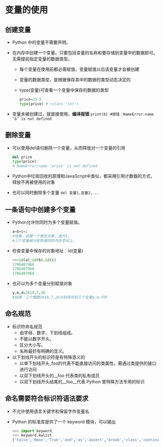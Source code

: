 # 变量的使用

## 创建变量

  * Python 中的变量不需要声明。
  * 在内存中创建一个变量。只要包括变量的名称和要存储到变量中的数据即可。无需提前指定变量的数据类型。
    * 每个变量在使用前都必需赋值，变量赋值以后该变量才会被创建
    * 变量的数据类型，是根据保存其中的数据的类型动态决定的
    * type(变量)可查看一个变量中保存的数据的类型

      ```py
      price=25.5
      type(price) # <class 'int'>
      ```

  * 变量未被创建过，就直接使用，**编译报错**
    `print(b) #报错：NameError:name 'b' is not defined`

## 删除变量

  * 可以使用del语句删除一个变量，从而释放对一个变量的引用

    ```py
    del price
    type(price)
    # NameError:name 'price' is not defined
    ```

  * Python中垃圾回收的原理和JavaScript中类似，都采用引用计数器的方式，释放不再被使用的对象
  * 也可以同时删除多个变量
    `del 变量1,变量2,...`

## 一条语句中创建多个变量

  * Python允许你同时为多个变量赋值。

    ```py
    a=b=c=1
    #结果：创建一个整型对象，值为1，
    #三个变量被分配到相同的内存空间上。
    ```

  * 检查变量中保存的对象地址：id(变量)

    ```py
    >>>id(a);id(b);id(c)
    1786407968
    1786407968
    1786407968
    ```

  * 也可以为多个变量分别赋值对象

    ```py
    y,m,d=2018,7,26
    #结果：三个整数2018,7,26分别保存到三个变量y,m,d中
    ```

## 命名规范

  * 标识符命名规范
    * 由字母、数字、下划线组成。
    * 不能以数字开头。
    * 区分大小写。
    * 名称最好有明确的含义。
  * 以下划线开头的标识符是有特殊意义的
    * 以单下划线开头_foo的代表不能直接访问的类属性，需通过类提供的接口进行访问
    * 以双下划线开头的__foo 代表类的私有成员
    * 以双下划线开头结尾的__foo__代表 Python 里特殊方法专用的标识

## 命名需要符合标识符语法要求

  * 不允许使用语言关键字和保留字作变量名
  * Python 的标准库提供了一个 keyword 模块，可以输出

    ```py
    >>> import keyword
    >>> keyword.kwlist
    ['False','None','True','and','as','assert','break','class','continue','def','del','elif','else','except','finally','for','from','global','if','import','in','is','lambda','nonlocal','not','or','pass','raise','rerutn','try','while','with','yield']
    ```